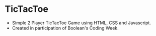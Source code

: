 # TicTacToe
- Simple 2 Player TicTacToe Game using HTML, CSS and Javascript.
- Created in participation of Boolean's Coding Week.
